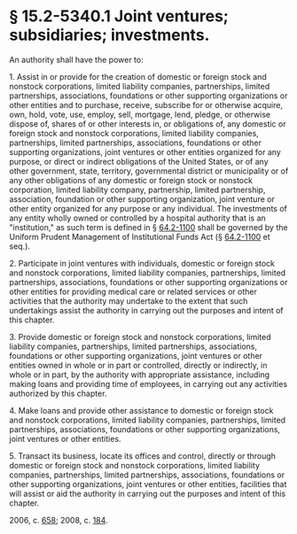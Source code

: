# § 15.2-5340.1 Joint ventures; subsidiaries; investments.

<p>An authority shall have the power to:</p><p>1. Assist in or provide for the creation of domestic or foreign stock and nonstock corporations, limited liability companies, partnerships, limited partnerships, associations, foundations or other supporting organizations or other entities and to purchase, receive, subscribe for or otherwise acquire, own, hold, vote, use, employ, sell, mortgage, lend, pledge, or otherwise dispose of, shares of or other interests in, or obligations of, any domestic or foreign stock and nonstock corporations, limited liability companies, partnerships, limited partnerships, associations, foundations or other supporting organizations, joint ventures or other entities organized for any purpose, or direct or indirect obligations of the United States, or of any other government, state, territory, governmental district or municipality or of any other obligations of any domestic or foreign stock or nonstock corporation, limited liability company, partnership, limited partnership, association, foundation or other supporting organization, joint venture or other entity organized for any purpose or any individual. The investments of any entity wholly owned or controlled by a hospital authority that is an "institution," as such term is defined in § <a href='http://law.lis.virginia.gov/vacode/64.2-1100/'>64.2-1100</a> shall be governed by the Uniform Prudent Management of Institutional Funds Act (§ <a href='http://law.lis.virginia.gov/vacode/64.2-1100/'>64.2-1100</a> et seq.).</p><p>2. Participate in joint ventures with individuals, domestic or foreign stock and nonstock corporations, limited liability companies, partnerships, limited partnerships, associations, foundations or other supporting organizations or other entities for providing medical care or related services or other activities that the authority may undertake to the extent that such undertakings assist the authority in carrying out the purposes and intent of this chapter.</p><p>3. Provide domestic or foreign stock and nonstock corporations, limited liability companies, partnerships, limited partnerships, associations, foundations or other supporting organizations, joint ventures or other entities owned in whole or in part or controlled, directly or indirectly, in whole or in part, by the authority with appropriate assistance, including making loans and providing time of employees, in carrying out any activities authorized by this chapter.</p><p>4. Make loans and provide other assistance to domestic or foreign stock and nonstock corporations, limited liability companies, partnerships, limited partnerships, associations, foundations or other supporting organizations, joint ventures or other entities.</p><p>5. Transact its business, locate its offices and control, directly or through domestic or foreign stock and nonstock corporations, limited liability companies, partnerships, limited partnerships, associations, foundations or other supporting organizations, joint ventures or other entities, facilities that will assist or aid the authority in carrying out the purposes and intent of this chapter.</p><p>2006, c. <a href='http://lis.virginia.gov/cgi-bin/legp604.exe?061+ful+CHAP0658'>658</a>; 2008, c. <a href='http://lis.virginia.gov/cgi-bin/legp604.exe?081+ful+CHAP0184'>184</a>.</p>